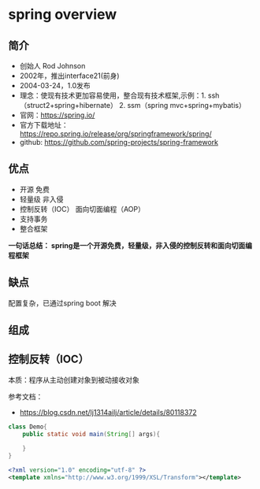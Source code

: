 # spring overview

## 简介
- 创始人 Rod Johnson
- 2002年，推出interface21(前身)
- 2004-03-24，1.0发布
- 理念：使现有技术更加容易使用，整合现有技术框架,示例：1. ssh（struct2+spring+hibernate） 2. ssm（spring mvc+spring+mybatis）
- 官网：https://spring.io/
- 官方下载地址：https://repo.spring.io/release/org/springframework/spring/
- github: https://github.com/spring-projects/spring-framework

## 优点
- 开源 免费
- 轻量级 非入侵
- 控制反转（IOC） 面向切面编程（AOP）
- 支持事务
- 整合框架

**一句话总结： spring是一个开源免费，轻量级，非入侵的控制反转和面向切面编程框架**

## 缺点
配置复杂，已通过spring boot 解决

## 组成

## 控制反转（IOC）
本质：程序从主动创建对象到被动接收对象

参考文档：
- https://blog.csdn.net/lj1314ailj/article/details/80118372

```java
class Demo{
    public static void main(String[] args){
      
    }
}
```

```xml
<?xml version="1.0" encoding="utf-8" ?>
<template xmlns="http://www.w3.org/1999/XSL/Transform"></template>
```
